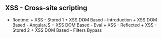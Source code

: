 

## XSS - Cross-site scripting

- Rootme: 
      + XSS - Stored 1
      + XSS DOM Based - Introduction
      + XSS DOM Based - AngularJS
      + XSS DOM Based - Eval
      + XSS - Reflected
      + XSS - Stored 2
      + XSS DOM Based - Filters Bypass
